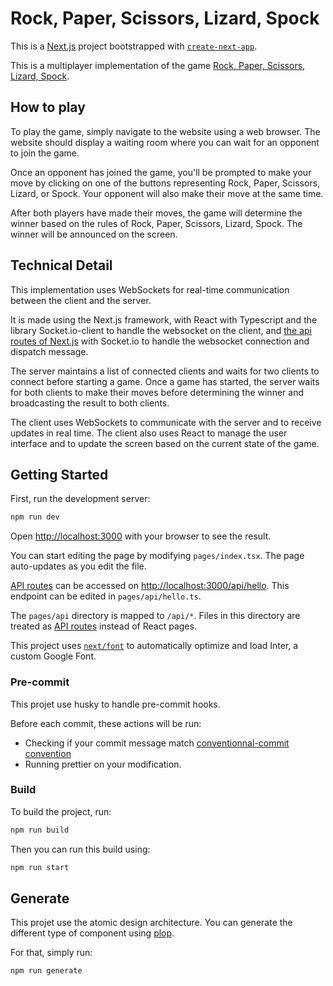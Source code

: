 # Rock, Paper, Scissors, Lizard, Spock

This is a [Next.js](https://nextjs.org/) project bootstrapped with [`create-next-app`](https://github.com/vercel/next.js/tree/canary/packages/create-next-app).

This is a multiplayer implementation of the game [Rock, Paper, Scissors, Lizard, Spock](https://bigbangtheory.fandom.com/wiki/Rock,_Paper,_Scissors,_Lizard,_Spock).

## How to play

To play the game, simply navigate to the website using a web browser. The website should display a waiting room where you can wait for an opponent to join the game.

Once an opponent has joined the game, you'll be prompted to make your move by clicking on one of the buttons representing Rock, Paper, Scissors, Lizard, or Spock. Your opponent will also make their move at the same time.

After both players have made their moves, the game will determine the winner based on the rules of Rock, Paper, Scissors, Lizard, Spock. The winner will be announced on the screen.

## Technical Detail

This implementation uses WebSockets for real-time communication between the client and the server.

It is made using the Next.js framework, with React with Typescript and the library Socket.io-client to handle the websocket on the client,
and [the api routes of Next.js](https://nextjs.org/docs/api-routes/introduction) with Socket.io to handle the websocket connection and dispatch message.

The server maintains a list of connected clients and waits for two clients to connect before starting a game. Once a game has started, the server waits for both clients to make their moves before determining the winner and broadcasting the result to both clients.

The client uses WebSockets to communicate with the server and to receive updates in real time. The client also uses React to manage the user interface and to update the screen based on the current state of the game.

## Getting Started

First, run the development server:

```bash
npm run dev
```

Open [http://localhost:3000](http://localhost:3000) with your browser to see the result.

You can start editing the page by modifying `pages/index.tsx`. The page auto-updates as you edit the file.

[API routes](https://nextjs.org/docs/api-routes/introduction) can be accessed on [http://localhost:3000/api/hello](http://localhost:3000/api/hello). This endpoint can be edited in `pages/api/hello.ts`.

The `pages/api` directory is mapped to `/api/*`. Files in this directory are treated as [API routes](https://nextjs.org/docs/api-routes/introduction) instead of React pages.

This project uses [`next/font`](https://nextjs.org/docs/basic-features/font-optimization) to automatically optimize and load Inter, a custom Google Font.

### Pre-commit

This projet use husky to handle pre-commit hooks.

Before each commit, these actions will be run: 
- Checking if your commit message match [conventionnal-commit convention](https://www.conventionalcommits.org/en/v1.0.0/)
- Running prettier on your modification.

### Build

To build the project, run:

```bash
npm run build
```

Then you can run this build using:

```bash
npm run start
```

## Generate

This projet use the atomic design architecture.
You can generate the different type of component using [plop](https://github.com/plopjs/plop).

For that, simply run:

```bash
npm run generate
```
